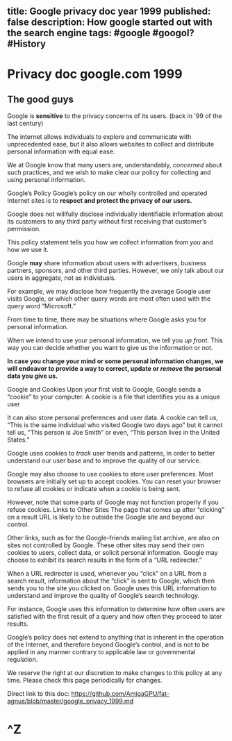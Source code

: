 title: Google privacy doc year 1999 
published: false
description: How google started out with the search engine
tags: #google #googol? #History
--

Privacy doc google.com 1999
==

## The good guys

Google is **sensitive** to the privacy concerns of its users. (back in '99 of the last century)

The internet allows individuals to explore and communicate with unprecedented ease, but it also allows websites to collect and distribute personal information with equal ease.

We at Google know that many users are, understandably, _concerned_ about such practices, and we wish to make clear our policy for collecting and using personal information.

Google’s Policy Google’s policy on our wholly controlled and operated Internet sites is to **respect and protect the privacy of our users.** 

Google does not willfully disclose individually identifiable information about its customers to any third party without first receiving that customer’s permission. 

This policy statement tells you how we collect information from _you_ and how we use it.

Google **may** share information about users with advertisers, business partners, sponsors, and other third parties. However, we only talk about our users in aggregate, not as 
individuals.

For example, we may disclose how frequently the average Google user visits Google, or which other query words are most often used with the query word “Microsoft.”

From time to time, there may be situations where Google asks you for personal information.

When we intend to use your personal information, we tell you _up front._ This way you can decide whether you want to give us 
the information or not.

**In case you change your mind or some personal information changes, we will endeavor to provide a way to correct, update or _remove_ the personal data you give us.**

Google and Cookies Upon your first visit to Google, Google sends a “cookie” to your computer. A cookie is a file that identifies 
you as a unique user

It can also store personal preferences and user data. A cookie can tell us, “This is the same individual who visited Google two days ago” but it cannot tell us, “This person is Joe Smith” or even, “This person lives in the 
United States.”

Google uses cookies to _track_ user trends and patterns, in order to better understand our user base and to improve the quality of our service.

Google may also choose to use cookies to store user preferences. Most browsers are initially set up to accept cookies. You can reset your browser to refuse all cookies or indicate when a cookie is being sent.

However, note that some parts of Google may not function properly if you refuse cookies. Links to Other Sites The page that comes up after “clicking” on a result URL is likely to be outside the Google site and beyond our control.

Other links, such as for the Google-friends mailing list archive, are also on sites not controlled by Google. These other sites may send their own cookies to users, collect data, or solicit personal information. Google may choose to exhibit its search results in the form of a “URL redirecter.”

When a URL redirecter is used, whenever you “click” on a URL from a search result, information about the “click” is sent to Google, which then sends you to the site you clicked on. Google uses this URL information to understand and improve the quality of Google’s search technology.

For instance, Google uses this information to determine how often users are satisfied with the first result of a query and how often they proceed to later results.

Google’s policy does not extend to anything that is inherent in the operation of the Internet, and therefore beyond Google’s control, and is not to be applied in any manner contrary to applicable law or governmental regulation.

We reserve the right at our discretion to make changes to this policy at any time. Please check this page periodically for changes.

Direct link to this doc: <https://github.com/AmigaGPU/fat-agnus/blob/master/google_privacy_1999.md>

^Z
==
